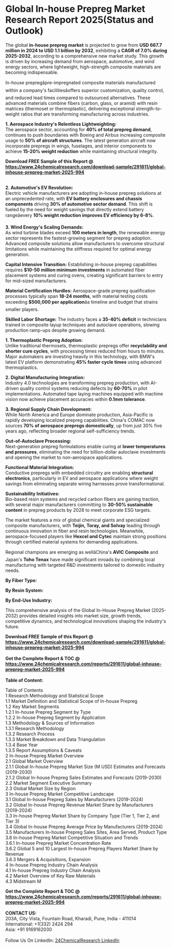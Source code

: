 <h1>Global In-house Prepreg Market Research Report 2025(Status and Outlook)</h1><p>The global <strong>in-house prepreg market</strong> is projected to grow from <strong>USD 667.7 million in 2024 to USD 1.1 billion by 2032</strong>, exhibiting a <strong>CAGR of 7.0% during 2025-2032</strong>, according to a comprehensive new market study. This growth is driven by increasing demand from aerospace, automotive, and wind energy sectors, where lightweight, high-strength composite materials are becoming indispensable.</p><p>In-house prepregâpre-impregnated composite materials manufactured within a company's facilitiesâoffers superior customization, quality control, and reduced lead times compared to outsourced alternatives. These advanced materials combine fibers (carbon, glass, or aramid) with resin matrices (thermoset or thermoplastic), delivering exceptional strength-to-weight ratios that are transforming manufacturing across industries.</p><p><strong>1. Aerospace Industry's Relentless Lightweighting:</strong><br>
The aerospace sector, accounting for <strong>40% of total prepreg demand</strong>, continues to push boundaries with Boeing and Airbus increasing composite usage to <strong>50% of aircraft structures</strong>. The latest generation aircraft now incorporate prepregs in wings, fuselages, and interior components to achieve <strong>15-20% weight reduction</strong> while maintaining structural integrity.</p><div><b>Download FREE Sample of this Report @ 
            <a href="https://www.24chemicalresearch.com/download-sample/291611/global-inhouse-prepreg-market-2025-994">
            https://www.24chemicalresearch.com/download-sample/291611/global-inhouse-prepreg-market-2025-994</a></b></div><br><p><strong>2. Automotive's EV Revolution:</strong><br>
Electric vehicle manufacturers are adopting in-house prepreg solutions at an unprecedented rate, with <strong>EV battery enclosures and chassis components</strong> driving <strong>30% of automotive sector demand</strong>. This shift is fueled by the need for weight savings that directly extend battery rangeâevery <strong>10% weight reduction improves EV efficiency by 6-8%</strong>.</p><p><strong>3. Wind Energy's Scaling Demands:</strong><br>
As wind turbine blades exceed <strong>100 meters in length</strong>, the renewable energy sector represents the fastest-growing segment for prepreg adoption. Advanced composite solutions allow manufacturers to overcome structural limitations while maintaining the stiffness required for optimal energy generation.</p><p><strong>Capital Intensive Transition:</strong> Establishing in-house prepreg capabilities requires <strong>$10-50 million minimum investments</strong> in automated fiber placement systems and curing ovens, creating significant barriers to entry for mid-sized manufacturers.</p><p><strong>Material Certification Hurdles:</strong> Aerospace-grade prepreg qualification processes typically span <strong>18-24 months</strong>, with material testing costs exceeding <strong>$500,000 per application</strong>âa timeline and budget that strains smaller players.</p><p><strong>Skilled Labor Shortage:</strong> The industry faces a <strong>35-40% deficit</strong> in technicians trained in composite layup techniques and autoclave operations, slowing production ramp-ups despite growing demand.</p><p><strong>1. Thermoplastic Prepreg Adoption:</strong><br>
Unlike traditional thermosets, thermoplastic prepregs offer <strong>recyclability and shorter cure cycles</strong>, with processing times reduced from hours to minutes. Major automakers are investing heavily in this technology, with BMW's latest EV platform demonstrating <strong>45% faster cycle times</strong> using advanced thermoplastics.</p><p><strong>2. Digital Manufacturing Integration:</strong><br>
Industry 4.0 technologies are transforming prepreg production, with AI-driven quality control systems reducing defects by <strong>60-70%</strong> in pilot implementations. Automated tape laying machines equipped with machine vision now achieve placement accuracies within <strong>0.1mm tolerance</strong>.</p><p><strong>3. Regional Supply Chain Development:</strong><br>
While North America and Europe dominate production, Asia-Pacific is rapidly developing localized prepreg capabilities. China's COMAC now sources <strong>70% of aerospace prepregs domestically</strong>, up from just 30% five years ago, reflecting broader regional self-sufficiency trends.</p><p><strong>Out-of-Autoclave Processing:</strong><br>
    Next-generation prepreg formulations enable curing at <strong>lower temperatures and pressures</strong>, eliminating the need for billion-dollar autoclave investments and opening the market to non-aerospace applications.</p><p><strong>Functional Material Integration:</strong><br>
    Conductive prepregs with embedded circuitry are enabling <strong>structural electronics</strong>, particularly in EV and aerospace applications where weight savings from eliminating separate wiring harnesses prove transformational.</p><p><strong>Sustainability Initiatives:</strong><br>
    Bio-based resin systems and recycled carbon fibers are gaining traction, with several major manufacturers committing to <strong>30-50% sustainable content</strong> in prepreg products by 2028 to meet corporate ESG targets.</p><p>The market features a mix of global chemical giants and specialized composite manufacturers, with <strong>Teijin, Toray, and Solvay</strong> leading through continuous innovation in fiber and resin technologies. Meanwhile, aerospace-focused players like <strong>Hexcel and Cytec</strong> maintain strong positions through certified material systems for demanding applications.</p><p>Regional champions are emerging as wellâChina's <strong>AVIC Composite</strong> and Japan's <strong>Toho Tenax</strong> have made significant inroads by combining local manufacturing with targeted R&amp;D investments tailored to domestic industry needs.</p><p><strong>By Fiber Type:</strong></p><p><strong>By Resin System:</strong></p><p><strong>By End-Use Industry:</strong></p><p>This comprehensive analysis of the Global In-House Prepreg Market (2025-2032) provides detailed insights into market size, growth trends, competitive dynamics, and technological innovations shaping the industry's future.</p><div><b>Download FREE Sample of this Report @ 
            <a href="https://www.24chemicalresearch.com/download-sample/291611/global-inhouse-prepreg-market-2025-994">
            https://www.24chemicalresearch.com/download-sample/291611/global-inhouse-prepreg-market-2025-994</a></b></div><br><div><b>Get the Complete Report & TOC @ 
            <a href="https://www.24chemicalresearch.com/reports/291611/global-inhouse-prepreg-market-2025-994">
            https://www.24chemicalresearch.com/reports/291611/global-inhouse-prepreg-market-2025-994</a></b></div><br>
            <b>Table of Content:</b><p>Table of Contents<br />
1 Research Methodology and Statistical Scope<br />
1.1 Market Definition and Statistical Scope of In-house Prepreg<br />
1.2 Key Market Segments<br />
1.2.1 In-house Prepreg Segment by Type<br />
1.2.2 In-house Prepreg Segment by Application<br />
1.3 Methodology & Sources of Information<br />
1.3.1 Research Methodology<br />
1.3.2 Research Process<br />
1.3.3 Market Breakdown and Data Triangulation<br />
1.3.4 Base Year<br />
1.3.5 Report Assumptions & Caveats<br />
2 In-house Prepreg Market Overview<br />
2.1 Global Market Overview<br />
2.1.1 Global In-house Prepreg Market Size (M USD) Estimates and Forecasts (2019-2030)<br />
2.1.2 Global In-house Prepreg Sales Estimates and Forecasts (2019-2030)<br />
2.2 Market Segment Executive Summary<br />
2.3 Global Market Size by Region<br />
3 In-house Prepreg Market Competitive Landscape<br />
3.1 Global In-house Prepreg Sales by Manufacturers (2019-2024)<br />
3.2 Global In-house Prepreg Revenue Market Share by Manufacturers (2019-2024)<br />
3.3 In-house Prepreg Market Share by Company Type (Tier 1, Tier 2, and Tier 3)<br />
3.4 Global In-house Prepreg Average Price by Manufacturers (2019-2024)<br />
3.5 Manufacturers In-house Prepreg Sales Sites, Area Served, Product Type<br />
3.6 In-house Prepreg Market Competitive Situation and Trends<br />
3.6.1 In-house Prepreg Market Concentration Rate<br />
3.6.2 Global 5 and 10 Largest In-house Prepreg Players Market Share by Revenue<br />
3.6.3 Mergers & Acquisitions, Expansion<br />
4 In-house Prepreg Industry Chain Analysis<br />
4.1 In-house Prepreg Industry Chain Analysis<br />
4.2 Market Overview of Key Raw Materials<br />
4.3 Midstream M</p><div><b>Get the Complete Report & TOC @ 
            <a href="https://www.24chemicalresearch.com/reports/291611/global-inhouse-prepreg-market-2025-994">
            https://www.24chemicalresearch.com/reports/291611/global-inhouse-prepreg-market-2025-994</a></b></div><br><b>CONTACT US:</b><br>
            203A, City Vista, Fountain Road, Kharadi, Pune, India - 411014<br>
            International: +1(332) 2424 294<br>
            Asia: +91 9169162030 <br><br>
            Follow Us On LinkedIn: <a href="https://www.linkedin.com/company/24chemicalresearch/">24ChemicalResearch LinkedIn</a>